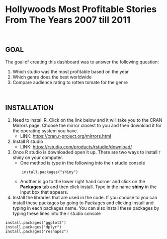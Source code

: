 # Hollywoods Most Profitable Stories From The Years 2007 till 2011  

<br /> 

## GOAL
The goal of creating this dashboard was to answer the following question:  
1. Which studio was the most profitable based on the year
2. Which genre does the best worldwide 
3. Compare audience rating to rotten tomate for the genre  

<br /> 

## INSTALLATION 

1. Need to install R. Click on the link below and it will take you to the CRAN Mirrors page. Choose the mirror closest to you and then download it for the operating system you have.   
   - LINK: https://cran.r-project.org/mirrors.html 
2. Install R studio   
   - LINK: https://rstudio.com/products/rstudio/download/
3. Once R studio is downloaded open it up. There are two ways to install r shiny on your computer. 
   - One method is type in the following into the r studio console   
	```
		install.packages("shiny")
	```
    - Another is go to the lower right hand corner and click on the **Packages** tab and then click install. Type in the name **shiny** in the input box that appears. 
4. Install the libraries that are used in the code. If you choose to you can install these packages by going to Packages and clicking install and typing in each packages name. You can also install these packages by typing these lines into the r studio console  
```
install.packages("ggplot2")  
install.packages("dplyr")  
install.packages("reshape2")  
```
   
